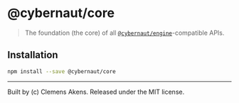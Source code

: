 # @cybernaut/core

> The foundation (the core) of all [`@cybernaut/engine`][cybernaut-engine]-compatible APIs.

## Installation

```sh
npm install --save @cybernaut/core
```

---
Built by (c) Clemens Akens. Released under the MIT license.

[cybernaut-engine]: https://github.com/clebert/cybernaut/tree/master/%40cybernaut/engine
